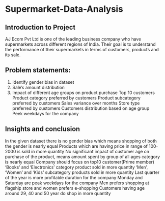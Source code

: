 # Supermarket-Data-Analysis
## Introduction to Project
AJ Ecom Pvt Ltd is one of the leading business company who have supermarkets across different regions of India. 
Their goal is to understand the performance of their supermarkets in terms of customers, products and its sale.
## Problem statements:
1) Identify gender bias in dataset
2) Sale’s amount distribution
3) Impact of different age groups on product purchase
Top 10 customers
Product category preferred by customers
Product subcategory preferred by customers
Sales variance over months
Store type preferred by customers
Customers distribution based on age group
Peek weekdays for the company
## Insights and conclusion 
In the given dataset there is no gender bias which means shopping of both the gender is nearly equal
Products which are having price in range of 100-2000 is sold in more quantity
No significant impact of customer age on purchase of the product, means amount spent by group of all ages category is nearly equal
Company should focus on top10 customer(Prime member)
‘Books’ and ‘Electronics’ category product sold in more quantity
‘Men’, ‘Women’ and ‘Kids’ subcategory products sold in more quantity
Last quarter of the year is more profitable duration for the company
Monday and Saturday are peak weekdays for the company
Men prefers shopping at flagship store and women prefers e-shopping
Customers having age around 29, 40 and 50 year do shop in more quantity
